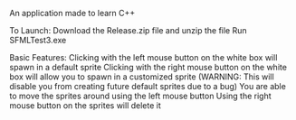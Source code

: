 An application made to learn C++

To Launch:
Download the Release.zip file and unzip the file
Run SFMLTest3.exe

Basic Features:
Clicking with the left mouse button on the white box will spawn in a default sprite
Clicking with the right mouse button on the white box will allow you to spawn in a customized sprite (WARNING: This will disable you from creating future default sprites due to a bug)
You are able to move the sprites around using the left mouse button
Using the right mouse button on the sprites will delete it
